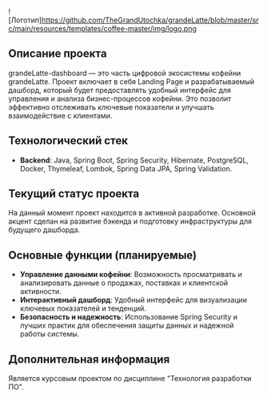 ![Логотип]https://github.com/TheGrandUtochka/grandeLatte/blob/master/src/main/resources/templates/coffee-master/img/logo.png

## Описание проекта

grandeLatte-dashboard — это часть цифровой экосистемы кофейни grandeLatte. Проект включает в себя Landing Page и разрабатываемый дашборд, который будет предоставлять удобный интерфейс для управления и анализа бизнес-процессов кофейни. Это позволит эффективно отслеживать ключевые показатели и улучшать взаимодействие с клиентами.

## Технологический стек

- **Backend**: Java, Spring Boot, Spring Security, Hibernate, PostgreSQL, Docker, Thymeleaf, Lombok, Spring Data JPA, Spring Validation.

## Текущий статус проекта

На данный момент проект находится в активной разработке. Основной акцент сделан на развитие бэкенда и подготовку инфраструктуры для будущего дашборда.

## Основные функции (планируемые)

- **Управление данными кофейни**: Возможность просматривать и анализировать данные о продажах, поставках и клиентской активности.
- **Интерактивный дашборд**: Удобный интерфейс для визуализации ключевых показателей и тенденций.
- **Безопасность и надежность**: Использование Spring Security и лучших практик для обеспечения защиты данных и надежной работы системы.

## Дополнительная информация

Является курсовым проектом по дисциплине "Технология разработки ПО".
